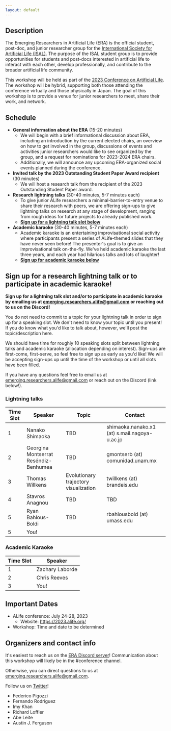 ```yaml
---
layout: default
---
```


## Description

The Emerging Researchers in Artificial Life (ERA) is the official student, post-doc, and junior researcher group for the [International Society for Artificial Life (ISAL)](http://alife.org/).
The purpose of the ISAL student group is to provide opportunities for students and post-docs interested in artificial life to interact with each other, develop professionally, and contribute to the broader artificial life community.

This workshop will be held as part of the [2023 Conference on Artificial Life](http://2023.alife.org/).
The workshop will be hybrid, supporting both those attending the conference virtually and those physically in Japan.
The goal of this workshop is to provide a venue for junior researchers to meet, share their work, and network.

## Schedule

- **General information about the ERA** (15-20 minutes)
  - We will begin with a brief informational discussion about ERA, including an introduction by the current elected chairs, an overview on how to get involved in the group, discussions of events and activities junior researchers would like to see organized by the group, and a request for nominations for 2023-2024 ERA chairs.
  - Additionally, we will announce any upcoming ERA-organized social events planned during the conference.
- **Invited talk by the 2023 Outstanding Student Paper Award recipient** (30 minutes)
  - We will host a research talk from the recipient of the 2023 Outstanding Student Paper award. 
- **Research lightning talks** (30-40 minutes, 5-7 minutes each)
  - To give junior ALife researchers a minimal-barrier-to-entry venue to share their research with peers, we are offering sign-ups to give lightning talks on research at any stage of development, ranging from rough ideas for future projects to already published work.
  - [**Sign up for a lightning talk slot below**](#sign-up-for-a-research-lightning-talk-or-to-participate-in-academic-karaoke)
- **Academic karaoke** (30-40 minutes, 5-7 minutes each)
  - Academic karaoke is an entertaining improvisational social activity where participants present a series of ALife-themed slides that they have never seen before! The presenter's goal is to give an improvisational talk on-the-fly. We've held academic karaoke the last three years, and each year had hilarious talks and lots of laughter! 
  - [**Sign up for academic karaoke below**](#sign-up-for-a-research-lightning-talk-or-to-participate-in-academic-karaoke)

## Sign up for a research lightning talk or to participate in academic karaoke!

**Sign up for a lightning talk slot and/or to participate in academic karaoke by emailing us at emerging.researchers.alife@gmail.com or reaching out to us on the Discord!**

You do not need to commit to a topic for your lightning talk in order to sign up for a speaking slot.
We don't need to know your topic until you present!
If you do know what you'd like to talk about, however, we'll post the topic/description here.

We should have time for roughly 10 speaking slots split between lightning talks and academic karaoke (allocation depending on interest).
Sign-ups are first-come, first-serve, so feel free to sign up as early as you'd like!
We will be accepting sign-ups up until the time of the workshop or until all slots have been filled.

If you have any questions feel free to email us at emerging.researchers.alife@gmail.com or reach out on the Discord (link below!).

### Lightning talks

| Time Slot | Speaker | Topic | Contact |
|---|---|---|---|
| 1 | Nanako Shimaoka | TBD | shimaoka.nanako.x1 (at) s.mail.nagoya-u.ac.jp |
| 2 | Georgina Montserrat Reséndiz-Benhumea | TBD | gmontserb (at) comunidad.unam.mx |
| 3 | Thomas Willkens | Evolutionary trajectory visualization | twillkens (at) brandeis.edu |
| 4 | Stavros Anagnou | TBD | TBD |
| 5 | Ryan Bahlous-Boldi | TBD | rbahlousbold (at) umass.edu
| 5 | You! | | |

### Academic Karaoke

| Time Slot | Speaker |
|---|---|
| 1 | Zachary Laborde |
| 2 | Chris Reeves |
| 3 | You! |

## Important Dates

- ALife conference: July 24-28, 2023
  - Website: <https://2023.alife.org/>
- Workshop: Time and date to be determined

## Organizers and contact info

It's easiest to reach us on the [ERA Discord server](https://discord.gg/m3qvuXgkZ7)! Communication about this workshop will likely be in the #conference channel. 

Otherwise, you can direct questions to us at emerging.researchers.alife@gmail.com. 

Follow us on [Twitter](https://twitter.com/ISALstudents)!
- Federico Pigozzi
- Fernando Rodriguez
- Imy Khan
- Richard Loffler
- Abe Leite
- Austin J. Ferguson
